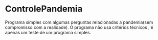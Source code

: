 # ControlePandemia
 Programa simples com algumas perguntas relacionadas a pandemia(sem compromisso com a realidade).
 O programa não usa critérios técnicos , é apenas um teste de um programa simples.
